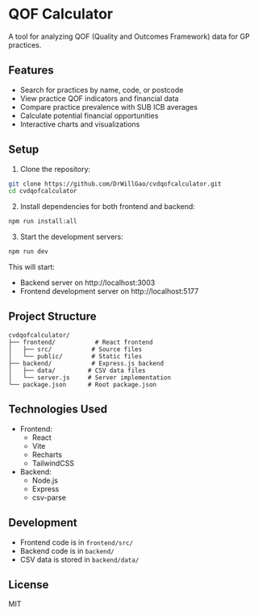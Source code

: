 # QOF Calculator

A tool for analyzing QOF (Quality and Outcomes Framework) data for GP practices.

## Features

- Search for practices by name, code, or postcode
- View practice QOF indicators and financial data
- Compare practice prevalence with SUB ICB averages
- Calculate potential financial opportunities
- Interactive charts and visualizations

## Setup

1. Clone the repository:
```bash
git clone https://github.com/DrWillGao/cvdqofcalculator.git
cd cvdqofcalculator
```

2. Install dependencies for both frontend and backend:
```bash
npm run install:all
```

3. Start the development servers:
```bash
npm run dev
```

This will start:
- Backend server on http://localhost:3003
- Frontend development server on http://localhost:5177

## Project Structure

```
cvdqofcalculator/
├── frontend/           # React frontend
│   ├── src/           # Source files
│   └── public/        # Static files
├── backend/           # Express.js backend
│   ├── data/         # CSV data files
│   └── server.js     # Server implementation
└── package.json      # Root package.json
```

## Technologies Used

- Frontend:
  - React
  - Vite
  - Recharts
  - TailwindCSS
- Backend:
  - Node.js
  - Express
  - csv-parse

## Development

- Frontend code is in `frontend/src/`
- Backend code is in `backend/`
- CSV data is stored in `backend/data/`

## License

MIT 
